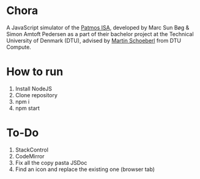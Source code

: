 # Chora
A JavaScript simulator of the [Patmos ISA](http://patmos.compute.dtu.dk/), developed by Marc Sun Bøg & Simon Amtoft Pedersen as a part of their bachelor project at the Technical University of Denmark (DTU), advised by [Martin Schoeberl](https://www.imm.dtu.dk/~masca/) from DTU Compute. 

# How to run
1. Install NodeJS
2. Clone repository
3. npm i 
4. npm start

# To-Do
1. StackControl
2. CodeMirror
3. Fix all the copy pasta JSDoc
4. Find an icon and replace the existing one (browser tab)
